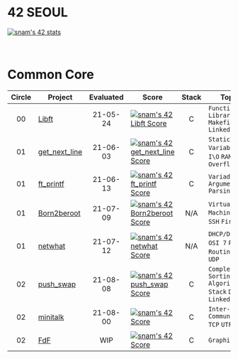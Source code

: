 # 42 SEOUL
[![snam's 42 stats](https://badge42.herokuapp.com/api/stats/snam)](https://github.com/JaeSeoKim/badge42)

<br/>

# Common Core

| Circle | Project |   Evaluated   | Score | Stack | Topics |
| :----: | ------- | :------------:| ----- | :---: | ------- |
| 00     | [Libft]() | 21-05-24 | [![snam's 42 Libft Score](https://badge42.herokuapp.com/api/project/snam/Libft)](https://github.com/JaeSeoKim/badge42) | C | `Function Library` `Makefile` `Linked List` |
| 01     | [get_next_line]() | 21-06-03 | [![snam's 42 get_next_line Score](https://badge42.herokuapp.com/api/project/snam/get_next_line)](https://github.com/JaeSeoKim/badge42) | C | `Static Variable` `File I\O` `RAM` `Stack Overflow` |
| 01     | [ft_printf]() | 21-06-13 | [![snam's 42 ft_printf Score](https://badge42.herokuapp.com/api/project/snam/ft_printf)](https://github.com/JaeSeoKim/badge42) | C | `Variadic Argument` `Parsing` |
| 01     | [Born2beroot]() | 21-07-09 | [![snam's 42 Born2beroot Score](https://badge42.herokuapp.com/api/project/snam/Born2beroot)](https://github.com/JaeSeoKim/badge42) | N/A | `Virtual Machine` `Linux` `SSH` `Firewall`|
| 01     | [netwhat](https://github.com/24siefil/42SEOUL-42cursus/tree/main/01-netwhat) | 21-07-12 | [![snam's 42 netwhat Score](https://badge42.herokuapp.com/api/project/snam/netwhat)](https://github.com/JaeSeoKim/badge42) | N/A | `DHCP/DNS` `IP` `OSI 7` `PDU` `Routing` `TCP` `UDP` |
| 02     | [push_swap](https://github.com/24siefil/42SEOUL-42cursus/tree/main/02-push_swap) | 21-08-08 | [![snam's 42 push_swap Score](https://badge42.herokuapp.com/api/project/snam/push_swap)](https://github.com/JaeSeoKim/badge42) | C | `Complexity` `Sorting Algorithm` `Stack` `Double Linked List` |
| 02     | [minitalk](https://github.com/24siefil/42SEOUL-42cursus/tree/main/02-minitalk) | 21-08-00 | [![snam's 42 Score](https://badge42.herokuapp.com/api/project/snam/minitalk)](https://github.com/JaeSeoKim/badge42) | C | `Inter-Process Communication` `TCP` `UTF` |
| 02     | [FdF](https://github.com/24siefil/42SEOUL-42cursus/tree/main/02-FdF) | WIP | [![snam's 42 Score](https://badge42.herokuapp.com/api/project/snam/FDF)](https://github.com/JaeSeoKim/badge42) | C | `Graphics` |
